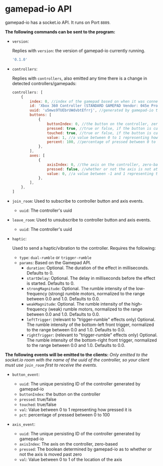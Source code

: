 # gamepad-io API

gamepad-io has a socket.io API. It runs on Port `8809`.

**The following commands can be sent to the program:**

-   `version`:

    Replies with `version`: the version of gamepad-io currently running.

    ```javascript
    '0.1.0'
    ```

-   `controllers`:

    Replies with `controllers`, also emitted any time there is a change in detected controllers/gamepads:

    ```javascript
    controllers: [
        {
            index: 0, //index of the gamepad based on when it was connected to the computer
            id: 'Xbox 360 Controller (STANDARD GAMEPAD Vendor: 045e Product: 028e)',
            uuid: 'u5mws9TUEbrUWdvbtEfrrj', //generated by gamepad-io to uniquely reference this controller regardless of the order in which it was detected
            buttons: [
                {
                    buttonIndex: 0, //the button on the controller, zero-based
                    pressed: true, //true or false, if the button is currently pressed
                    touched: true, //true or false, if the button is currently touched
                    value: 1, //a value between 0 to 1 representing how pressed it is
                    percent: 100, //percentage of pressed between 0 to 100
                },
            ],
            axes: [
                {
                    axisIndex: 0, //the axis on the controller, zero-based
                    pressed: false, //whether or not the axis is not at zero
                    value: 0, //a value between -1 and 1 representing the position of the axis
                },
            ],
        },
    ]
    ```

-   `join_room`: Used to subscribe to controller button and axis events.

    -   `uuid`: The controller's uuid

-   `leave_room`: Used to unsubscribe to controller button and axis events.

    -   `uuid`: The controller's uuid

-   `haptic`:

    Used to send a haptic/vibration to the controller. Requires the following:

    -   `type`: `dual-rumble` or `trigger-rumble`
    -   `params`: Based on the Gamepad API.
        -   `duration`: Optional. The duration of the effect in milliseconds. Defaults to 0.
        -   `startDelay`: Optional. The delay in milliseconds before the effect is started. Defaults to 0.
        -   `strongMagnitude`: Optional. The rumble intensity of the low-frequency (strong) rumble motors, normalized to the range between 0.0 and 1.0. Defaults to 0.0.
        -   `weakMagnitude`: Optional. The rumble intensity of the high-frequency (weak) rumble motors, normalized to the range between 0.0 and 1.0. Defaults to 0.0.
        -   `leftTrigger`: (relevant to "trigger-rumble" effects only) Optional. The rumble intensity of the bottom-left front trigger, normalized to the range between 0.0 and 1.0. Defaults to 0.0.
        -   `rightTrigger`: (relevant to "trigger-rumble" effects only) Optional. The rumble intensity of the bottom-right front trigger, normalized to the range between 0.0 and 1.0. Defaults to 0.0.

**The following events will be emitted to the clients:**
_Only emitted to the socket.io room with the name of the uuid of the controller, so your client must use `join_room` first to receive the events._

-   `button_event`:

    -   `uuid`: The unique persisting ID of the controller generated by gamepad-io
    -   `buttonIndex`: the button on the controller
    -   `pressed`: true/false
    -   `touched`: true/false
    -   `val`: Value between 0 to 1 representing how pressed it is
    -   `pct`: percentage of pressed between 0 to 100

-   `axis_event`:
    -   `uuid`: The unique persisting ID of the controller generated by gamepad-io
    -   `axisIndex`: The axis on the controller, zero-based
    -   `pressed`: The boolean determined by gamepad-io as to whether or not the axis is moved past zero
    -   `val`: Value between 0 to 1 of the location of the axis
